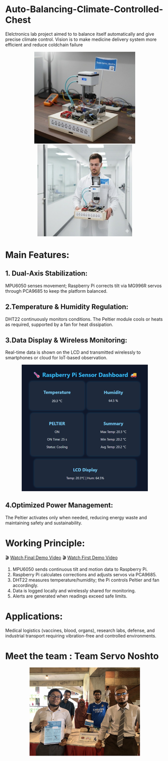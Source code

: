 # Auto-Balancing-Climate-Controlled-Chest
Elelctronics lab project aimed to to balance itself automatically and give precise climate control. Vision is to make medicine delivery system more efficient and reduce coldchain failure


<p align="center">
  <img src="./images/Picture1.jpg" alt="Image 1" width="320">
  <img src="./images/Picture2.jpg" alt="Image 1" width="300">
</p>


# Main Features:
## 1. Dual-Axis Stabilization:
MPU6050 senses movement; Raspberry Pi corrects tilt via MG996R servos through PCA9685 to keep the platform balanced.
## 2.Temperature & Humidity Regulation:
DHT22 continuously monitors conditions. The Peltier module cools or heats as required, supported by a fan for heat dissipation.
## 3.Data Display & Wireless Monitoring:
Real-time data is shown on the LCD and transmitted wirelessly to smartphones or cloud for IoT-based observation.
<p align="center">
  <img src="./images/Web.png" alt="Demo Web" width="400">
</p>

## 4.Optimized Power Management:
The Peltier activates only when needed, reducing energy waste and maintaining safety and sustainability.

# Working Principle:
🎬 [Watch Final Demo Video](https://youtu.be/2Oe_pmBS55Q)
🎬 [Watch First Demo Video](https://youtube.com/shorts/lRZPUXofp_E)

1. MPU6050 sends continuous tilt and motion data to Raspberry Pi.
2. Raspberry Pi calculates corrections and adjusts servos via PCA9685.
3. DHT22 measures temperature/humidity; the Pi controls Peltier and fan accordingly.
4. Data is logged locally and wirelessly shared for monitoring.
5. Alerts are generated when readings exceed safe limits.

# Applications:
Medical logistics (vaccines, blood, organs), research labs, defense, and industrial transport requiring vibration-free and controlled environments.

# Meet the team : Team Servo Noshto
<p align="center">
  <img src="./images/Team ServoNoshto.jpg" alt="Demo Web" width="350">
</p>
